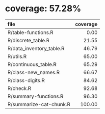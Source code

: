# coverage: 57.28%

|file                     | coverage|
|:------------------------|--------:|
|R/table-functions.R      |     0.00|
|R/discrete_table.R       |    21.55|
|R/data_inventory_table.R |    46.79|
|R/utils.R                |    65.00|
|R/continuous_table.R     |    65.29|
|R/class-new_names.R      |    66.67|
|R/class-digits.R         |    84.62|
|R/check.R                |    92.68|
|R/summary-functions.R    |    96.30|
|R/summarize-cat-chunk.R  |   100.00|
